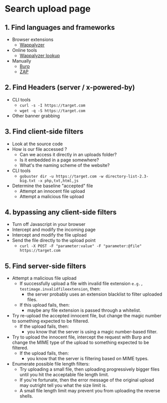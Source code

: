 # Search upload page

## 1. Find languages and frameworks
- Browser extensions
  - [Wappalyzer](https://www.wappalyzer.com/apps)
- Online tools
  - [Wappalyzer lookup](https://www.wappalyzer.com/lookup/)
- Manually
  - [Burp](https://portswigger.net/burp)
  - [ZAP](https://www.zaproxy.org/)


## 2. Find Headers (server / x-powered-by)
- CLI tools
  - `curl -s -I https://target.com`
  - `wget -q -S https://target.com`
- Other banner grabbing


## 3. Find client-side filters
- Look at the source code
- How is our file accessed ?
  - Can we access it directly in an uploads folder?
  - Is it embedded in a page somewhere?
  - What's the naming scheme of the website?
- CLI tools
  - `gobuster dir -u https://target.com -w directory-list-2.3-big.txt -x php,txt,html,js`
- Determine the baseline "accepted" file
  - Attempt an innocent file upload
  - Attempt a malicious file upload

## 4. bypassing any client-side filters
- Turn off Javascript in your browser
- Intercept and modify the incoming page
- Intercept and modify the file upload
- Send the file directly to the upload point
  - `curl -X POST -F "parameter:value" -F "parameter:@file" https://target.com`

## 5. Find server-side filters
- Attempt a malicious file upload
  - If successfully upload a file with invalid file extension `e.g., testimage.invalidfileextension`, then:
    - the server probably uses an extension blacklist to filter uploaded files.  
  - If this upload fails, then:
    - maybe any file extension is passed through a whitelist.
- Try re-upload the accepted innocent file, but change the magic number to something expected to be filtered.
  - If the upload fails, then:
    - you know that the server is using a magic number-based filter.
- Try to upload the innocent file, intercept the request with Burp and change the MIME type of the upload to something expected to be filtered. 
  - If the upload fails, then:
    - you know that the server is filtering based on MIME types.
- Enumerate possible file length filters:
    - Try uploading a small file, then uploading progressively bigger files until you hit the acceptable file length limit.
    - If you're fortunate, then the error message of the original upload may outright tell you what the size limit is. 
    - A small file length limit may prevent you from uploading the reverse shells.
